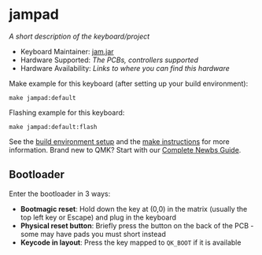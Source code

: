 # jampad

*A short description of the keyboard/project*

* Keyboard Maintainer: [jam.jar](https://github.com/jam.jar)
* Hardware Supported: *The PCBs, controllers supported*
* Hardware Availability: *Links to where you can find this hardware*

Make example for this keyboard (after setting up your build environment):

    make jampad:default

Flashing example for this keyboard:

    make jampad:default:flash

See the [build environment setup](https://docs.qmk.fm/#/getting_started_build_tools) and the [make instructions](https://docs.qmk.fm/#/getting_started_make_guide) for more information. Brand new to QMK? Start with our [Complete Newbs Guide](https://docs.qmk.fm/#/newbs).

## Bootloader

Enter the bootloader in 3 ways:

* **Bootmagic reset**: Hold down the key at (0,0) in the matrix (usually the top left key or Escape) and plug in the keyboard
* **Physical reset button**: Briefly press the button on the back of the PCB - some may have pads you must short instead
* **Keycode in layout**: Press the key mapped to `QK_BOOT` if it is available
